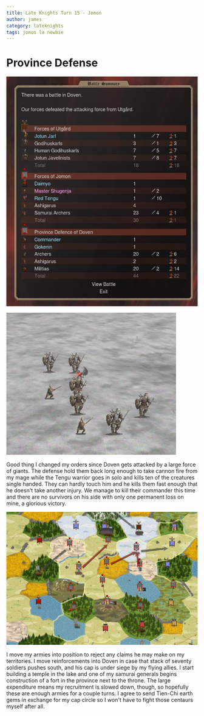 ```yaml
---
title: Late Knights Turn 15 - Jomon
author: james
category: lateknights
tags: jomon la newbie
---
```


# Province Defense

![Battle in Doven](/assets/images/jomon_15001.jpg)

![Tengu Badass](/assets/images/jomon_15002.jpg)

Good thing I changed my orders since Doven gets attacked by a large force of giants. The defense hold them back long enough to take cannon fire from my mage while the Tengu warrior goes in solo and kills ten of the creatures single handed. They can hardly touch him and he kills them fast enough that he doesn't take another injury. We manage to kill their commander this time and there are no survivors on his side with only one permanent loss on mine, a glorious victory.

![Orders](/assets/images/jomon_15003.jpg)

I move my armies into position to reject any claims he may make on my territories. I move reinforcements into Doven in case that stack of seventy soldiers pushes south, and his cap is under siege by my flying allies. I start building a temple in the lake and one of my samurai generals begins construction of a fort in the province next to the throne. The large expenditure means my recruitment is slowed down, though, so hopefully these are enough armies for a couple turns. I agree to send Tien-Chi earth gems in exchange for my cap circle so I won't have to fight those centaurs myself after all.
